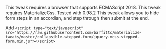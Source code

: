 This tweak requires a browser that supports ECMAScript 2018.
This tweak requires MaterializeCss. Tested with 0.98.2
This tweak allows you to hide form steps in an accordian, and step through then submit at the end.

Add
`<script type="text/javascript" src="https://raw.githubusercontent.com/barfittc/materialize-tweaks/master/collapsible-stepped-form/jquery.mcss.stepped-form.min.js"></script>`